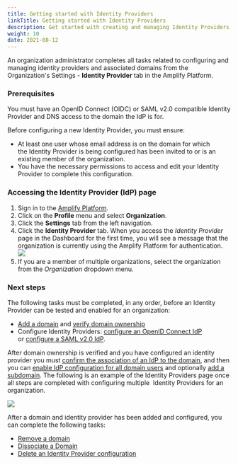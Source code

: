 ```yaml
---
title: Getting started with Identity Providers
linkTitle: Getting started with Identity Providers
description: Get started with creating and managing Identity Providers used to authenticate with the Platform.
weight: 10
date: 2021-08-12
---
```


An organization administrator completes all tasks related to configuring and managing identity providers and associated domains from the Organization's Settings - **Identity Provider** tab in the Amplify Platform.

### Prerequisites

You must have an OpenID Connect (OIDC) or SAML v2.0 compatible Identity Provider and DNS access to the domain the IdP is for.

Before configuring a new Identity Provider, you must ensure:

* At least one user whose email address is on the domain for which the Identity Provider is being configured has been invited to or is an existing member of the organization.
* You have the necessary permissions to access and edit your Identity Provider to complete this configuration.

### Accessing the Identity Provider (IdP) page

1. Sign in to the [Amplify Platform](https://platform.axway.com/).
2. Click on the **Profile** menu and select **Organization**.
3. Click the **Settings** tab from the left navigation.
4. Click the **Identity Provider** tab. When you access the _Identity Provider_ page in the Dashboard for the first time, you will see a message that the organization is currently using the Amplify Platform for authentication.
    ![](/Images/overview_new_dropdown.png)
5. If you are a member of multiple organizations, select the organization from the _Organization_ dropdown menu.

### Next steps

The following tasks must be completed, in any order, before an Identity Provider can be tested and enabled for an organization:

* [Add a domain](/docs/management_guide/configuring_and_managing_identity_providers/managing_domains/adding_a_domain/) and [verify domain ownership](/docs/management_guide/configuring_and_managing_identity_providers/managing_domains/verifying_domain_ownership/)
* Configure Identity Providers: [configure an OpenID Connect IdP](/docs/management_guide/configuring_and_managing_identity_providers/managing_identity_provider_configuration/configuring_an_openid_connect_idp) or [configure a SAML v2.0 IdP](/docs/management_guide/configuring_and_managing_identity_providers/managing_identity_provider_configuration/configuring_a_saml_v2.0_idp/).

After domain ownership is verified and you have configured an identity provider you must [confirm the association of an IdP to the domain](/docs/management_guide/configuring_and_managing_identity_providers/enabling_identity_provider_configuration/confirming_the_association_of_an_idp_to_the_domain/), and then you can [enable IdP configuration for all domain users](/docs/management_guide/configuring_and_managing_identity_providers/enabling_identity_provider_configuration/enabling_idp_configuration_for_all_domain_users/) and optionally [add a subdomain](/docs/management_guide/configuring_and_managing_identity_providers/managing_domains/adding_a_subdomain/). The following is an example of the Identity Providers page once all steps are completed with configuring multiple  Identity Providers for an organization.

![](/Images/multiple_idps_configured.png)

After a domain and identity provider has been added and configured, you can complete the following tasks:

* [Remove a domain](/docs/management_guide/configuring_and_managing_identity_providers_idps/managing_domains/removing_a_domain/)
* [Dissociate a Domain](/docs/management_guide/configuring_and_managing_identity_providers_idps/managing_domains/dissociating_a_domain/)
* [Delete an Identity Provider configuration](/docs/management_guide/configuring_and_managing_identity_providers_idps/managing_identity_provider_configuration/deleting_an_identity_provider_configuration/)
